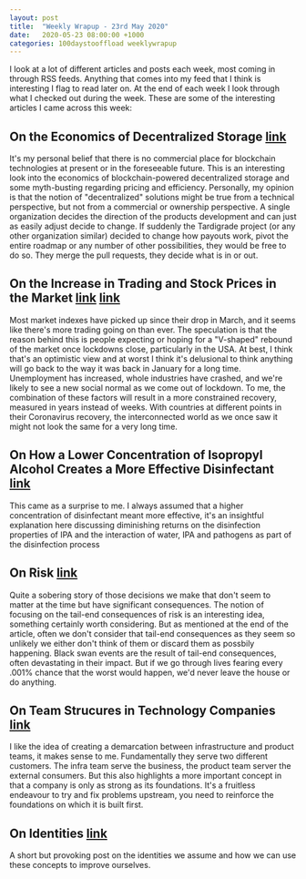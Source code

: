 ```yaml
---
layout: post
title:  "Weekly Wrapup - 23rd May 2020"
date:   2020-05-23 08:00:00 +1000
categories: 100daystooffload weeklywrapup
---
```

I look at a lot of different articles and posts each week, most coming in through RSS feeds. Anything that comes into my feed that I think is interesting I flag to read later on. At the end of each week I look through what I checked out during the week. These are some of the interesting articles I came across this week:

## On the Economics of Decentralized Storage [link](https://blog.dshr.org/2020/05/economics-of-decentralized-storage.html)

It's my personal belief that there is no commercial place for blockchain technologies at present or in the foreseeable future. This is an interesting look into the economics of blockchain-powered decentralized storage and some myth-busting regarding pricing and efficiency. Personally, my opinion is that the notion of "decentralized" solutions might be true from a technical perspective, but not from a commercial or ownership perspective. A single organization decides the direction of the products development and can just as easily adjust decide to change. If suddenly the Tardigrade project (or any other organization similar) decided to change how payouts work, pivot the entire roadmap or any number of other possibilities, they would be free to do so. They merge the pull requests, they decide what is in or out.

## On the Increase in Trading and Stock Prices in the Market [link](https://www.newyorker.com/news/our-columnists/have-the-record-number-of-investors-in-the-stock-market-lost-their-minds) [link](https://www.bloomberg.com/news/articles/2020-05-13/wall-street-heavyweights-are-sounding-alarm-about-stock-prices)

Most market indexes have picked up since their drop in March, and it seems like there's more trading going on than ever. The speculation is that the reason behind this is people expecting or hoping for a "V-shaped" rebound of the market once lockdowns close, particularly in the USA. At best, I think that's an optimistic view and at worst I think it's delusional to think anything will go back to the way it was back in January for a long time. Unemployment has increased, whole industries have crashed, and we're likely to see a new social normal as we come out of lockdown. To me, the combination of these factors will result in a more constrained recovery, measured in years instead of weeks. With countries at different points in their Coronavirus recovery, the interconnected world as we once saw it might not look the same for a very long time.

## On How a Lower Concentration of Isopropyl Alcohol Creates a More Effective Disinfectant [link](https://blog.gotopac.com/2017/05/15/why-is-70-isopropyl-alcohol-ipa-a-better-disinfectant-than-99-isopropanol-and-what-is-ipa-used-for/)

This came as a surprise to me. I always assumed that a higher concentration of disinfectant meant more effective, it's an insightful explanation here discussing diminishing returns on the disinfection properties of IPA and the interaction of water, IPA and pathogens as part of the disinfection process

## On Risk [link](https://www.collaborativefund.com/blog/the-three-sides-of-risk/)

Quite a sobering story of those decisions we make that don't seem to matter at the time but have significant consequences. The notion of focusing on the tail-end consequences of risk is an interesting idea, something certainly worth considering. But as mentioned at the end of the article, often we don't consider that tail-end consequences as they seem so unlikely we either don't think of them or discard them as possbily happening. Black swan events are the result of tail-end consequences, often devastating in their impact. But if we go through lives fearing every .001% chance that the worst would happen, we'd never leave the house or do anything.

## On Team Strucures in Technology Companies [link](http://rachelbythebay.com/w/2020/05/19/abc/)

I like the idea of creating a demarcation between infrastructure and product teams, it makes sense to me. Fundamentally they serve two different customers. The infra team serve the business, the product team server the external consumers. But this also highlights a more important concept in that a company is only as strong as its foundations. It's a fruitless endeavour to try and fix problems upstream, you need to reinforce the foundations on which it is built first.

## On Identities [link](https://secondbreakfast.co/i-am-nothing-and-also-something)

A short but provoking post on the identities we assume and how we can use these concepts to improve ourselves.
